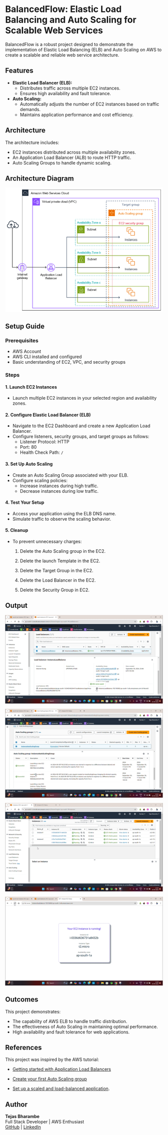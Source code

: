 # BalancedFlow: Elastic Load Balancing and Auto Scaling for Scalable Web Services

BalancedFlow is a robust project designed to demonstrate the implementation of Elastic Load Balancing (ELB) and Auto Scaling on AWS to create a scalable and reliable web service architecture.

## Features

- **Elastic Load Balancer (ELB):**
  - Distributes traffic across multiple EC2 instances.
  - Ensures high availability and fault tolerance.
- **Auto Scaling:**
  - Automatically adjusts the number of EC2 instances based on traffic demands.
  - Maintains application performance and cost efficiency.

## Architecture

The architecture includes:

- EC2 instances distributed across multiple availability zones.
- An Application Load Balancer (ALB) to route HTTP traffic.
- Auto Scaling Groups to handle dynamic scaling.

## Architecture Diagram

![Architecture Diagram](./BalancedFlow%20Architecture%20Diagram.png)

## Setup Guide

### Prerequisites

- AWS Account
- AWS CLI installed and configured
- Basic understanding of EC2, VPC, and security groups

### Steps

#### 1. Launch EC2 Instances

- Launch multiple EC2 instances in your selected region and availability zones.

#### 2. Configure Elastic Load Balancer (ELB)

- Navigate to the EC2 Dashboard and create a new Application Load Balancer.
- Configure listeners, security groups, and target groups as follows:
  - Listener Protocol: HTTP
  - Port: 80
  - Health Check Path: `/`

#### 3. Set Up Auto Scaling

- Create an Auto Scaling Group associated with your ELB.
- Configure scaling policies:
  - Increase instances during high traffic.
  - Decrease instances during low traffic.

#### 4. Test Your Setup

- Access your application using the ELB DNS name.
- Simulate traffic to observe the scaling behavior.

#### 5. Cleanup

- To prevent unnecessary charges:

  1. Delete the Auto Scaling group in the EC2.

  2. Delete the launch Template in the EC2.

  3. Delete the Target Group in the EC2.

  4. Delete the Load Balancer in the EC2.

  5. Delete the Security Group in EC2.

## Output

![ELB](images/elb.png)

![ASG](images/asg.png)

![EC2 instance](images/ec2instance.png)

![Testing ELB and Autoscaling](images/testelb.png)

## Outcomes

This project demonstrates:

- The capability of AWS ELB to handle traffic distribution.
- The effectiveness of Auto Scaling in maintaining optimal performance.
- High availability and fault tolerance for web applications.

## References

This project was inspired by the AWS tutorial:

- [Getting started with Application Load Balancers](https://docs.aws.amazon.com/elasticloadbalancing/latest/application/application-load-balancer-getting-started.html)

- [Create your first Auto Scaling group](https://docs.aws.amazon.com/autoscaling/ec2/userguide/create-your-first-auto-scaling-group.html)

- [Set up a scaled and load-balanced application](https://docs.aws.amazon.com/autoscaling/ec2/userguide/tutorial-ec2-auto-scaling-load-balancer.html).

## Author

**Tejas Bharambe**  
Full Stack Developer | AWS Enthusiast  
[GitHub](https://github.com/tejasb15) | [LinkedIn](https://www.linkedin.com/in/tejasb15/)
